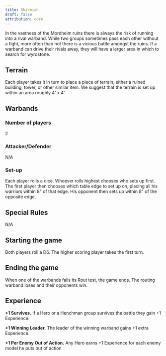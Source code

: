 ```yaml
---
title: Skirmish
draft: false
attribution: core
---
```

In the vastness of the Mordheim ruins there is always
the risk of running into a rival warband. While two
groups sometimes pass each other without a fight,
more often than not there is a vicious battle amongst
the ruins. If a warband can drive their rivals away, they
will have a larger area in which to search for
wyrdstone.
## Terrain
Each player takes it in turn to place a piece of terrain,
either a ruined building, tower, or other similar item.
We suggest that the terrain is set up within an area
roughly 4' x 4'.
## Warbands
### Number of players
2
### Attacker/Defender
N/A
### Set-up
Each player rolls a dice. Whoever rolls highest
chooses who sets up first. The first player then
chooses which table edge to set up on, placing all his
warriors within 8" of that edge. His opponent then
sets up within 8" of the opposite edge.
## Special Rules
N/A
## Starting the game
Both players roll a D6. The higher scoring player takes
the first turn.
## Ending the game
When one of the warbands fails its Rout test, the game
ends. The routing warband loses and their opponents
win.
## Experience
__+1 Survives.__ If a Hero or a Henchman group survives the battle they gain +1 Experience.

__+1 Winning Leader.__ The leader of the winning warband gains +1 extra Experience.

__+1 Per Enemy Out of Action.__ Any Hero earns +1 Experience for each enemy model he puts out of action
